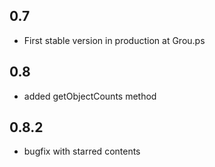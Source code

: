 ## 0.7
* First stable version in production at Grou.ps

## 0.8
* added getObjectCounts method

## 0.8.2
* bugfix with starred contents